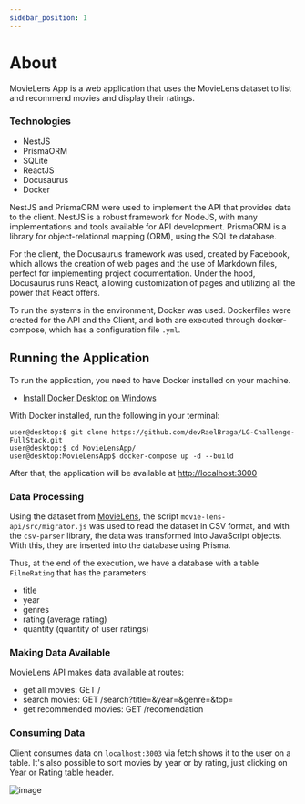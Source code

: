 ```yaml
---
sidebar_position: 1
---
```


# About

MovieLens App is a web application that uses the MovieLens dataset to list and recommend movies and display their ratings.

### Technologies
- NestJS
- PrismaORM
- SQLite
- ReactJS
- Docusaurus
- Docker

NestJS and PrismaORM were used to implement the API that provides data to the client. NestJS is a robust framework for NodeJS, with many implementations and tools available for API development. 
PrismaORM is a library for object-relational mapping (ORM), using the SQLite database.

For the client, the Docusaurus framework was used, created by Facebook, which allows the creation of web pages and the use of Markdown files, perfect for implementing project documentation. 
Under the hood, Docusaurus runs React, allowing customization of pages and utilizing all the power that React offers.

To run the systems in the environment, Docker was used. Dockerfiles were created for the API and the Client, and both are executed through docker-compose, which has a configuration file `.yml`.

## Running the Application

To run the application, you need to have Docker installed on your machine.
- [Install Docker Desktop on Windows](https://docs.docker.com/desktop/install/windows-install/)

With Docker installed, run the following in your terminal:



```console
user@desktop:$ git clone https://github.com/devRaelBraga/LG-Challenge-FullStack.git
user@desktop:$ cd MovieLensApp/ 
user@desktop:MovieLensApp$ docker-compose up -d --build
```
After that, the application will be available at [http://localhost:3000](http://localhost:3000)

### Data Processing

Using the dataset from [MovieLens](http://files.grouplens.org/datasets/movielens/ml-25m.zip),
the script `movie-lens-api/src/migrator.js` was used to read the dataset in CSV format, and with the `csv-parser` library, the data was transformed into JavaScript objects. With this, they are inserted into the database using Prisma.

Thus, at the end of the execution, we have a database with a table `FilmeRating` that has the parameters:
- title
- year
- genres
- rating (average rating)
- quantity (quantity of user ratings)


### Making Data Available

MovieLens API makes data available at routes:
- get all movies: GET /
- search movies: GET /search?title=&year=&genre=&top=
- get recommended movies: GET /recomendation

### Consuming Data

Client consumes data on ```localhost:3003``` via fetch shows it to the user on a table.
It's also possible to sort movies by year or by rating, just clicking on Year or Rating table header.

![image](https://i.imgur.com/mZEqZha.png)
